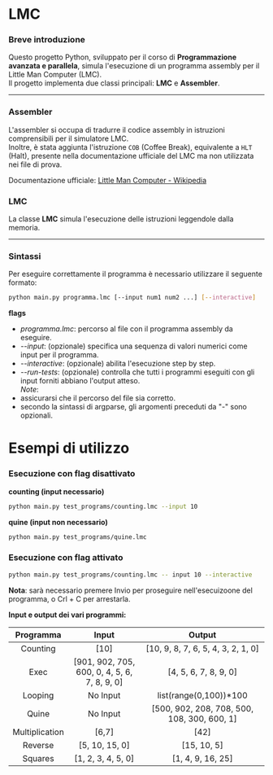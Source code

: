 # LMC
### Breve introduzione
Questo progetto Python, sviluppato per il corso di **Programmazione avanzata e parallela**, simula l'esecuzione di un programma assembly per il Little Man Computer (LMC).  
Il progetto implementa due classi principali: **LMC** e **Assembler**.

--- 

### Assembler
L'assembler si occupa di tradurre il codice assembly in istruzioni comprensibili per il simulatore LMC.  
Inoltre, è stata aggiunta l'istruzione `COB` (Coffee Break), equivalente a `HLT` (Halt), presente nella documentazione ufficiale del LMC ma non utilizzata nei file di prova.  

Documentazione ufficiale: [Little Man Computer - Wikipedia](https://en.wikipedia.org/wiki/Little_man_computer#Instructions)

### LMC
La classe **LMC** simula l'esecuzione delle istruzioni leggendole dalla memoria.

---

### Sintassi
Per eseguire correttamente il programma è necessario utilizzare il seguente formato:

```bash
python main.py programma.lmc [--input num1 num2 ...] [--interactive]
```
**flags**
- *programma.lmc*: percorso al file con il programma assembly da eseguire.
- *--input*: (opzionale) specifica una sequenza di valori numerici come input per il programma.
- *--interactive*: (opzionale) abilita l'esecuzione step by step. 
- *--run-tests*: (opzionale) controlla che tutti i programmi eseguiti con gli input forniti abbiano l'output atteso.  
*Note*: 
- assicurarsi che il percorso del file sia corretto.
- secondo la sintassi di argparse, gli argomenti preceduti da "-" sono opzionali.  

# Esempi di utilizzo
### Esecuzione con flag disattivato
**counting (input necessario)**
```bash
python main.py test_programs/counting.lmc --input 10  
```

**quine (input non necessario)**
```bash
python main.py test_programs/quine.lmc
```


### Esecuzione con flag attivato
```bash
python main.py test_programs/counting.lmc -- input 10 --interactive
```
**Nota**: sarà necessario premere Invio per proseguire nell'esecuizoone del programma, o Crl + C per arrestarla.




**Input e output dei vari programmi:**

|Programma|Input|Output| 
|:---:|:---:|:---:| 
|Counting|[10]|[10, 9, 8, 7, 6, 5, 4, 3, 2, 1, 0]|
|Exec|[901, 902, 705, 600, 0, 4, 5, 6, 7, 8, 9, 0]|[4, 5, 6, 7, 8, 9, 0]|
|Looping|No Input|list(range(0,100))*100|
|Quine|No Input|[500, 902, 208, 708, 500, 108, 300, 600, 1]|
|Multiplication|[6,7]|[42]|
|Reverse|[5, 10, 15, 0]|[15, 10, 5]|
|Squares|[1, 2, 3, 4, 5, 0]|[1, 4, 9, 16, 25]|



